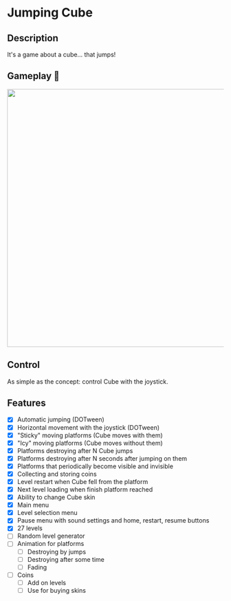 # Jumping Cube

## Description
It's a game about a cube... that jumps!

## Gameplay 🎥
<img src="Gameplay.gif" height="600" />

## Control
As simple as the concept: control Cube with the joystick.

## Features
- [x] Automatic jumping (DOTween)
- [x] Horizontal movement with the joystick (DOTween)
- [x] "Sticky" moving platforms (Cube moves with them)
- [x] "Icy" moving platforms (Cube moves without them)
- [x] Platforms destroying after N Cube jumps
- [x] Platforms destroying after N seconds after jumping on them
- [x] Platforms that periodically become visible and invisible
- [x] Collecting and storing coins
- [x] Level restart when Cube fell from the platform
- [x] Next level loading when finish platform reached
- [x] Ability to change Cube skin 
- [x] Main menu
- [x] Level selection menu
- [x] Pause menu with sound settings and home, restart, resume buttons
- [x] 27 levels
- [ ] Random level generator
- [ ] Animation for platforms
  - [ ] Destroying by jumps
  - [ ] Destroying after some time
  - [ ] Fading
- [ ] Coins
  - [ ] Add on levels
  - [ ] Use for buying skins
